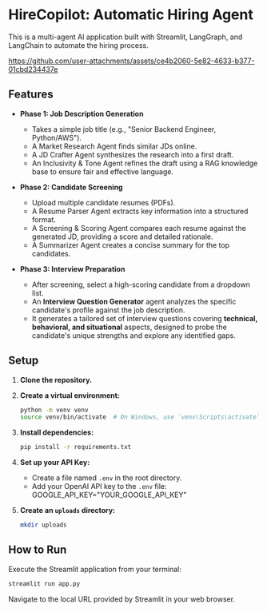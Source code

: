 # HireCopilot: Automatic Hiring Agent
This is a multi-agent AI application built with Streamlit, LangGraph, and LangChain to automate the hiring process.

https://github.com/user-attachments/assets/ce4b2060-5e82-4633-b377-01cbd234437e

## Features

- **Phase 1: Job Description Generation**
  - Takes a simple job title (e.g., "Senior Backend Engineer, Python/AWS").
  - A Market Research Agent finds similar JDs online.
  - A JD Crafter Agent synthesizes the research into a first draft.
  - An Inclusivity & Tone Agent refines the draft using a RAG knowledge base to ensure fair and effective language.

- **Phase 2: Candidate Screening**
  - Upload multiple candidate resumes (PDFs).
  - A Resume Parser Agent extracts key information into a structured format.
  - A Screening & Scoring Agent compares each resume against the generated JD, providing a score and detailed rationale.
  - A Summarizer Agent creates a concise summary for the top candidates.
 
- **Phase 3: Interview Preparation**
  - After screening, select a high-scoring candidate from a dropdown list.
  - An **Interview Question Generator** agent analyzes the specific candidate's profile against the job description.
  - It generates a tailored set of interview questions covering **technical, behavioral, and situational** aspects, designed to probe the candidate's unique strengths and explore any identified gaps.
 
  

## Setup

1.  **Clone the repository.**

2.  **Create a virtual environment:**
    ```bash
    python -m venv venv
    source venv/bin/activate  # On Windows, use `venv\Scripts\activate`
    ```

3.  **Install dependencies:**
    ```bash
    pip install -r requirements.txt
    ```

4.  **Set up your API Key:**
    - Create a file named `.env` in the root directory.
    - Add your OpenAI API key to the `.env` file:
        GOOGLE_API_KEY="YOUR_GOOGLE_API_KEY"
    

5.  **Create an `uploads` directory:**
    ```bash
    mkdir uploads
    ```

    

## How to Run

Execute the Streamlit application from your terminal:

```bash
streamlit run app.py
```

Navigate to the local URL provided by Streamlit in your web browser.
